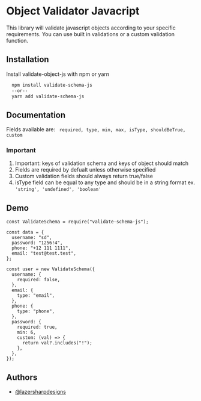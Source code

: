 # Object Validator Javacript

This library will validate javascript objects according to your specific requirements.
You can use built in validations or a custom validation function.

## Installation

Install validate-object-js with npm or yarn

```bash
  npm install validate-schema-js
  --or--
  yarn add validate-schema-js
```

## Documentation

Fields available are:
` required, type, min, max, isType, shouldBeTrue, custom`

### Important

1. Important: keys of validation schema and keys of object should match
2. Fields are required by defualt unless otherwise specified
3. Custom validation fields should always return true/false
4. isType field can be equal to any type and should be in a string format ex. `'string', 'undefined', 'boolean'`

## Demo

    const ValidateSchema = require("validate-schema-js");

    const data = {
      username: "sd",
      password: "1256!4",
      phone: "+12 111 1111",
      email: "test@test.test",
    };

    const user = new ValidateSchema({
      username: {
        required: false,
      },
      email: {
        type: "email",
      },
      phone: {
        type: "phone",
      },
      password: {
        required: true,
        min: 6,
        custom: (val) => {
          return val?.includes("!");
        },
      },
    });

## Authors

- [@lazersharpdesigns](https://www.github.com/lazersharpdesigns)

